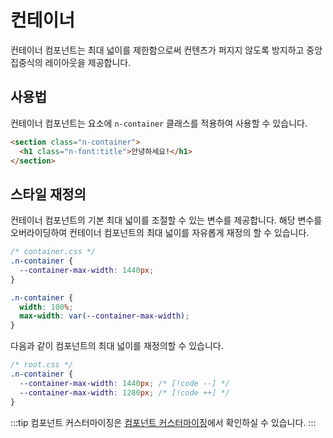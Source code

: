 <script setup>
import ExampleSection from "../components/ExampleSection.vue";
</script>

# 컨테이너
컨테이너 컴포넌트는 최대 넓이를 제한함으로써 컨텐츠가 퍼지지 않도록 방지하고 중앙 집중식의 레이아웃을 제공합니다.



## 사용법
컨테이너 컴포넌트는 요소에 `n-container` 클래스를 적용하여 사용할 수 있습니다.

```html
<section class="n-container">
  <h1 class="n-font:title">안녕하세요!</h1>
</section>
```

## 스타일 재정의
컨테이너 컴포넌트의 기본 최대 넓이를 조절할 수 있는 변수를 제공합니다. 해당 변수를 오버라이딩하여 컨테이너 컴포넌트의 최대 넓이를 자유롭게 재정의 할 수 있습니다.
```css
/* container.css */
.n-container {
  --container-max-width: 1440px;
}

.n-container {
  width: 100%;
  max-width: var(--container-max-width);
}
```

다음과 같이 컴포넌트의 최대 넓이를 재정의할 수 있습니다.

```css
/* root.css */
.n-container {
  --container-max-width: 1440px; /* [!code --] */
  --container-max-width: 1280px; /* [!code ++] */
}
```

:::tip
컴포넌트 커스터마이징은 [컴포넌트 커스터마이징](/guide/getting-started-component.html#컴포넌트-커스터마이징하기)에서 확인하실 수 있습니다.
:::